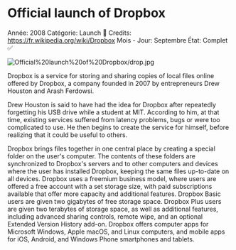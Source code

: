 # Official launch of Dropbox

Année: 2008
Catégorie: Launch 🚀
Credits: https://fr.wikipedia.org/wiki/Dropbox
Mois - Jour: Septembre
État: Complet ✅

![Official%20launch%20of%20Dropbox/drop.jpg](Official%20launch%20of%20Dropbox/drop.jpg)

Dropbox is a service for storing and sharing copies of local files online offered by Dropbox, a company founded in 2007 by entrepreneurs Drew Houston and Arash Ferdowsi.

Drew Houston is said to have had the idea for Dropbox after repeatedly forgetting his USB drive while a student at MIT. According to him, at that time, existing services suffered from latency problems, bugs or were too complicated to use. He then begins to create the service for himself, before realizing that it could be useful to others.

Dropbox brings files together in one central place by creating a special folder on the user's computer. The contents of these folders are synchronized to Dropbox's servers and to other computers and devices where the user has installed Dropbox, keeping the same files up-to-date on all devices. Dropbox uses a freemium business model, where users are offered a free account with a set storage size, with paid subscriptions available that offer more capacity and additional features. Dropbox Basic users are given two gigabytes of free storage space. Dropbox Plus users are given two terabytes of storage space, as well as additional features, including advanced sharing controls, remote wipe, and an optional Extended Version History add-on. Dropbox offers computer apps for Microsoft Windows, Apple macOS, and Linux computers, and mobile apps for iOS, Android, and Windows Phone smartphones and tablets.